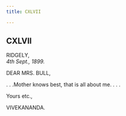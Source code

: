 ```yaml
---
title: CXLVII

---
```





  

  


## CXLVII

RIDGELY,  
*4th Sept., 1899.*

DEAR MRS. BULL,

. . .Mother knows best, that is all about me. . . .

Yours etc.,

VIVEKANANDA.


